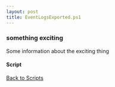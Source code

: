 ```yaml
---
layout: post
title: EventLogsExported.ps1
---
```


### something exciting

Some information about the exciting thing

#### Script

<script src="https://gist-it.appspot.com/github.com/BanterBoy/scripts-blog/blob/master/PowerShell/scripts/EventLogs/EventLogsExported.ps1" crossorigin="anonymous"></script>

<a href="/menu/_pages/scripts.html">Back to Scripts</a>

